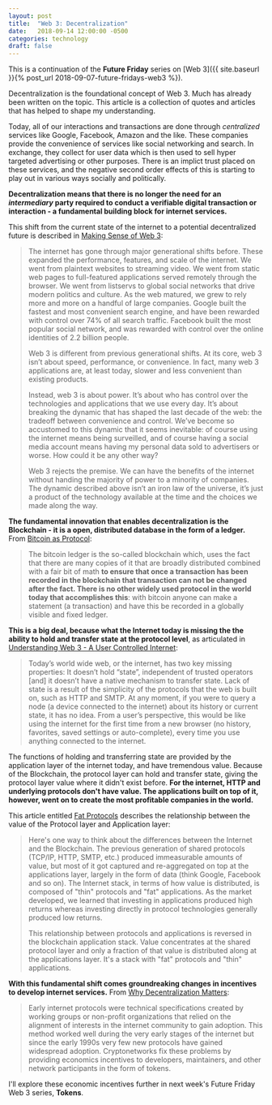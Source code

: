 ```yaml
---
layout: post
title:  "Web 3: Decentralization"
date:   2018-09-14 12:00:00 -0500
categories: technology
draft: false
---
```


This is a continuation of the **Future Friday** series on [Web 3]({{ site.baseurl }}{% post_url 2018-09-07-future-fridays-web3 %}). 

Decentralization is the foundational concept of Web 3. Much has already been written on the topic. This article is a collection of quotes and articles that has helped to shape my understanding. 

Today, all of our interactions and transactions are done through _centralized_ services like Google, Facebook, Amazon and the like. These companies provide the convenience of services like social networking and search. In exchange, they collect for user data which is then used to sell hyper targeted advertising or other purposes. There is an implict trust placed on these services, and the negative second order effects of this is starting to play out in various ways socially and politically.

**Decentralization means that there is no longer the need for an _intermediary_ party required to conduct a verifiable digital transaction or interaction - a fundamental building block for internet services.**

This shift from the current state of the internet to a potential decentralized future is described in [Making Sense of Web 3](https://medium.com/l4-media/making-sense-of-web-3-c1a9e74dcae):

> The internet has gone through major generational shifts before. These expanded the performance, features, and scale of the internet. We went from plaintext websites to streaming video. We went from static web pages to full-featured applications served remotely through the browser. We went from listservs to global social networks that drive modern politics and culture. As the web matured, we grew to rely more and more on a handful of large companies. Google built the fastest and most convenient search engine, and have been rewarded with control over 74% of all search traffic. Facebook built the most popular social network, and was rewarded with control over the online identities of 2.2 billion people. 
> 
> Web 3 is different from previous generational shifts. At its core, web 3 isn’t about speed, performance, or convenience. In fact, many web 3 applications are, at least today, slower and less convenient than existing products.
>
> Instead, web 3 is about power. It’s about who has control over the technologies and applications that we use every day. It’s about breaking the dynamic that has shaped the last decade of the web: the tradeoff between convenience and control. We’ve become so accustomed to this dynamic that it seems inevitable: of course using the internet means being surveilled, and of course having a social media account means having my personal data sold to advertisers or worse. How could it be any other way?
>
>Web 3 rejects the premise. We can have the benefits of the internet without handing the majority of power to a minority of companies. The dynamic described above isn’t an iron law of the universe, it’s just a product of the technology available at the time and the choices we made along the way.

**The fundamental innovation that enables decentralization is the Blockchain - it is a open, distributed database in the form of a ledger.** From [Bitcoin as Protocol](https://www.usv.com/blog/bitcoin-as-protocol):

> The bitcoin ledger is the so-called blockchain which, uses the fact that there are many copies of it that are broadly distributed combined with a fair bit of math **to ensure that once a transaction has been recorded in the blockchain that transaction can not be changed after the fact. There is no other widely used protocol in the world today that accomplishes this**: with bitcoin anyone can make a statement (a transaction) and have this be recorded in a globally visible and fixed ledger.

**This is a big deal, because what the Internet today is missing the the ability to hold and transfer state at the protocol level**, as articulated in [Understanding Web 3 - A User Controlled Internet](https://blog.coinbase.com/understanding-web-3-a-user-controlled-internet-a39c21cf83f3):

>Today’s world wide web, or the internet, has two key missing properties: It doesn’t hold “state”, independent of trusted operators [and] it doesn’t have a native mechanism to transfer state. Lack of state is a result of the simplicity of the protocols that the web is built on, such as HTTP and SMTP. At any moment, if you were to query a node (a device connected to the internet) about its history or current state, it has no idea. From a user’s perspective, this would be like using the internet for the first time from a new browser (no history, favorites, saved settings or auto-complete), every time you use anything connected to the internet. 

The functions of holding and transferring state are provided by the application layer of the internet today, and have tremendous value. Because of the Blockchain, the protocol layer can hold and transfer state, giving the protocol layer value where it didn't exist before. **For the internet, HTTP and underlying protocols don't have value. The applications built on top of it, however, went on to create the most profitable companies in the world.**

This article entitled [Fat Protocols](http://www.usv.com/blog/fat-protocols) describes the relationship between the value of the Protocol layer and Application layer:

> Here's one way to think about the differences between the Internet and the Blockchain. The previous generation of shared protocols (TCP/IP, HTTP, SMTP, etc.) produced immeasurable amounts of value, but most of it got captured and re-aggregated on top at the applications layer, largely in the form of data (think Google, Facebook and so on). The Internet stack, in terms of how value is distributed, is composed of "thin" protocols and "fat" applications. As the market developed, we learned that investing in applications produced high returns whereas investing directly in protocol technologies generally produced low returns. 
>
> This relationship between protocols and applications is reversed in the blockchain application stack. Value concentrates at the shared protocol layer and only a fraction of that value is distributed along at the applications layer. It's a stack with "fat" protocols and "thin" applications.

**With this fundamental shift comes groundreaking changes in incentives to develop internet services.** From [Why Decentralization Matters](https://medium.com/@cdixon/why-decentralization-matters-5e3f79f7638e):

> Early internet protocols were technical specifications created by working groups or non-profit organizations that relied on the alignment of interests in the internet community to gain adoption. This method worked well during the very early stages of the internet but since the early 1990s very few new protocols have gained widespread adoption. Cryptonetworks fix these problems by providing economics incentives to developers, maintainers, and other network participants in the form of tokens. 

I'll explore these economic incentives further in next week's Future Friday Web 3 series, **Tokens**. 